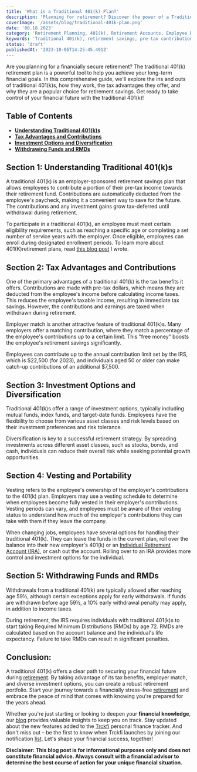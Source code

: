 ```yaml
---
title: 'What is a Traditional 401(k) Plan?'
description: 'Planning for retirement? Discover the power of a Traditional 401(k) account. Learn how to maximize pre-tax contributions, benefit from employer matches, and explore the tax-deferred growth advantages. Secure your financial future with this comprehensive guide to Traditional 401(k) accounts.'
coverImage: '/assets/blog/traditional-401k-plan.png'
date: '08.18.2023'
category: 'Retirement Planning, 401(k), Retirement Accounts, Employee Benefits'
keywords: 'Traditional 401(k), retirement savings, pre-tax contributions, employer match, tax-deferred growth, retirement planning, retirement accounts, financial future'
status: 'draft'
publishedAt: '2023-10-06T14:25:45.491Z'
---
```


Are you planning for a financially secure retirement? The traditional 401(k) retirement plan is a powerful tool to help you achieve your long-term financial goals. In this comprehensive guide, we'll explore the ins and outs of traditional 401(k)s, how they work, the tax advantages they offer, and why they are a popular choice for retirement savings. Get ready to take control of your financial future with the traditional 401(k)!

## Table of Contents
- [**Understanding Traditional 401(k)s**](#understanding-401)
- [**Tax Advantages and Contributions**](#tax-advatannges)
- [**Investment Options and Diversification**](#investing-diversification)
- [**Withdrawing Funds and RMDs**](#withdrawing-funds)

## <a name="understanding-401">Section 1: Understanding Traditional 401(k)s</a>
A traditional 401(k) is an employer-sponsored retirement savings plan that allows employees to contribute a portion of their pre-tax income towards their retirement fund. Contributions are automatically deducted from the employee's paycheck, making it a convenient way to save for the future. The contributions and any investment gains grow tax-deferred until withdrawal during retirement.

To participate in a traditional 401(k), an employee must meet certain eligibility requirements, such as reaching a specific age or completing a set number of service years with the employer. Once eligible, employees can enroll during designated enrollment periods. To learn more about 401(K)retirement plans, read [this blog post](/blog/401k-retirement-plans-guide-for-smart-saving) I wrote.

## <a name="tax-advantages">Section 2: Tax Advantages and Contributions</a>
One of the primary advantages of a traditional 401(k) is the tax benefits it offers. Contributions are made with pre-tax dollars, which means they are deducted from the employee's income before calculating income taxes. This reduces the employee's taxable income, resulting in immediate tax savings. However, the contributions and earnings are taxed when withdrawn during retirement.

Employer match is another attractive feature of traditional 401(k)s. Many employers offer a matching contribution, where they match a percentage of the employee's contributions up to a certain limit. This "free money" boosts the employee's retirement savings significantly.

Employees can contribute up to the annual contribution limit set by the IRS, which is $22,500 (for 2023), and individuals aged 50 or older can make catch-up contributions of an additional $7,500.

## <a name="investing-diversification">Section 3: Investment Options and Diversification</a>
Traditional 401(k)s offer a range of investment options, typically including mutual funds, index funds, and target-date funds. Employees have the flexibility to choose from various asset classes and risk levels based on their investment preferences and risk tolerance.

Diversification is key to a successful retirement strategy. By spreading investments across different asset classes, such as stocks, bonds, and cash, individuals can reduce their overall risk while seeking potential growth opportunities.

## <a name="vesting and portability">Section 4: Vesting and Portability</a>
Vesting refers to the employee's ownership of the employer's contributions to the 401(k) plan. Employers may use a vesting schedule to determine when employees become fully vested in their employer's contributions. Vesting periods can vary, and employees must be aware of their vesting status to understand how much of the employer's contributions they can take with them if they leave the company.

When changing jobs, employees have several options for handling their traditional 401(k). They can leave the funds in the current plan, roll over the balance into their new employer's 401(k) or an [Individual Retirement Account (IRA)](/blog/types-of-iras), or cash out the account. Rolling over to an IRA provides more control and investment options for the individual.

## <a name="withdrawing-funds">Section 5: Withdrawing Funds and RMDs</a>
Withdrawals from a traditional 401(k) are typically allowed after reaching age 59½, although certain exceptions apply for early withdrawals. If funds are withdrawn before age 59½, a 10% early withdrawal penalty may apply, in addition to income taxes.

During retirement, the IRS requires individuals with traditional 401(k)s to start taking Required Minimum Distributions (RMDs) by age 72. RMDs are calculated based on the account balance and the individual's life expectancy. Failure to take RMDs can result in significant penalties.

## Conclusion:
A traditional 401(k) offers a clear path to securing your financial future during [retirement](/blog/401k-retirement-plans-guide-for-smart-saving). By taking advantage of its tax benefits, employer match, and diverse investment options, you can create a robust retirement portfolio. Start your journey towards a financially stress-free [retirement](/blog/retirement-planning-understanding-iras-and-401ks) and embrace the peace of mind that comes with knowing you're prepared for the years ahead.

Whether you're just starting or looking to deepen your **financial knowledge**, our [blog](/blog) provides valuable insights to keep you on track. Stay updated about the new features added to the [Trckfi](/) personal finance tracker. And don't miss out – be the first to know when Trckfi launches by joining our notification [list](/#get-notified). Let's shape your financial success, together!

**Disclaimer: This blog post is for informational purposes only and does not constitute financial advice. Always consult with a financial advisor to determine the best course of action for your unique financial situation.**